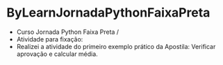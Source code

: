 # ByLearnJornadaPythonFaixaPreta
* Curso Jornada Python Faixa Preta /
* Atividade para fixação:
* Realizei a atividade do primeiro exemplo prático da Apostila: Verificar aprovação e calcular média.
